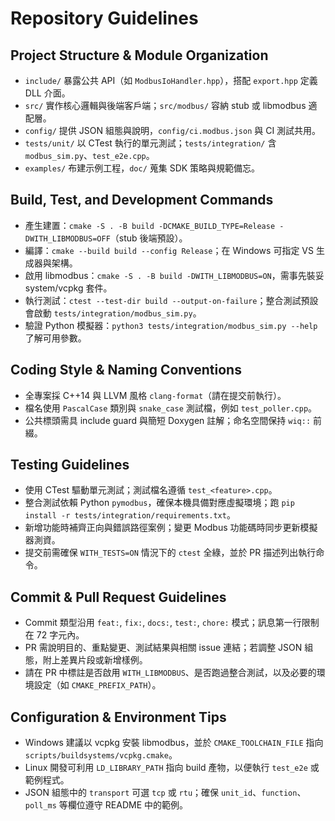 # Repository Guidelines

## Project Structure & Module Organization
- `include/` 暴露公共 API（如 `ModbusIoHandler.hpp`），搭配 `export.hpp` 定義 DLL 介面。
- `src/` 實作核心邏輯與後端客戶端；`src/modbus/` 容納 stub 或 libmodbus 適配層。
- `config/` 提供 JSON 組態與說明，`config/ci.modbus.json` 與 CI 測試共用。
- `tests/unit/` 以 CTest 執行的單元測試；`tests/integration/` 含 `modbus_sim.py`、`test_e2e.cpp`。
- `examples/` 布建示例工程，`doc/` 蒐集 SDK 策略與規範備忘。

## Build, Test, and Development Commands
- 產生建置：`cmake -S . -B build -DCMAKE_BUILD_TYPE=Release -DWITH_LIBMODBUS=OFF`（stub 後端預設）。
- 編譯：`cmake --build build --config Release`；在 Windows 可指定 VS 生成器與架構。
- 啟用 libmodbus：`cmake -S . -B build -DWITH_LIBMODBUS=ON`，需事先裝妥 system/vcpkg 套件。
- 執行測試：`ctest --test-dir build --output-on-failure`；整合測試預設會啟動 `tests/integration/modbus_sim.py`。
- 驗證 Python 模擬器：`python3 tests/integration/modbus_sim.py --help` 了解可用參數。

## Coding Style & Naming Conventions
- 全專案採 C++14 與 LLVM 風格 `clang-format`（請在提交前執行）。
- 檔名使用 `PascalCase` 類別與 `snake_case` 測試檔，例如 `test_poller.cpp`。
- 公共標頭需具 include guard 與簡短 Doxygen 註解；命名空間保持 `wiq::` 前綴。

## Testing Guidelines
- 使用 CTest 驅動單元測試；測試檔名遵循 `test_<feature>.cpp`。
- 整合測試依賴 Python `pymodbus`，確保本機具備對應虛擬環境；跑 `pip install -r tests/integration/requirements.txt`。
- 新增功能時補齊正向與錯誤路徑案例；變更 Modbus 功能碼時同步更新模擬器測資。
- 提交前需確保 `WITH_TESTS=ON` 情況下的 `ctest` 全綠，並於 PR 描述列出執行命令。

## Commit & Pull Request Guidelines
- Commit 類型沿用 `feat:`, `fix:`, `docs:`, `test:`, `chore:` 模式；訊息第一行限制在 72 字元內。
- PR 需說明目的、重點變更、測試結果與相關 issue 連結；若調整 JSON 組態，附上差異片段或新增樣例。
- 請在 PR 中標註是否啟用 `WITH_LIBMODBUS`、是否跑過整合測試，以及必要的環境設定（如 `CMAKE_PREFIX_PATH`）。

## Configuration & Environment Tips
- Windows 建議以 vcpkg 安裝 libmodbus，並於 `CMAKE_TOOLCHAIN_FILE` 指向 `scripts/buildsystems/vcpkg.cmake`。
- Linux 開發可利用 `LD_LIBRARY_PATH` 指向 build 產物，以便執行 `test_e2e` 或範例程式。
- JSON 組態中的 `transport` 可選 `tcp` 或 `rtu`；確保 `unit_id`、`function`、`poll_ms` 等欄位遵守 README 中的範例。
